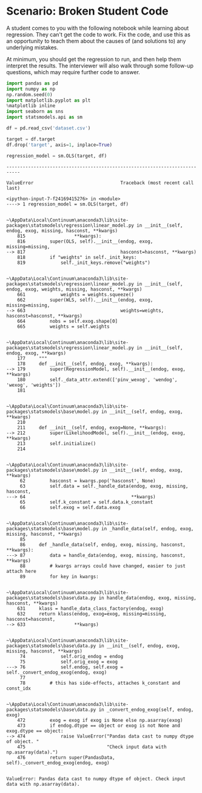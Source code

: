 
# Scenario: Broken Student Code

A student comes to you with the following notebook while learning about regression. They can't get the code to work. Fix the code, and use this as an opportunity to teach them about the causes of (and solutions to) any underlying mistakes. 

At minimum, you should get the regression to run, and then help them interpret the results. The interviewer will also walk through some follow-up questions, which may require further code to answer. 



```python
import pandas as pd
import numpy as np
np.random.seed(0)
import matplotlib.pyplot as plt
%matplotlib inline
import seaborn as sns
import statsmodels.api as sm
```


```python
df = pd.read_csv('dataset.csv')
```


```python
target = df.target
df.drop('target', axis=1, inplace=True)
```


```python
regression_model = sm.OLS(target, df)
```


    ---------------------------------------------------------------------------

    ValueError                                Traceback (most recent call last)

    <ipython-input-7-f24169415276> in <module>
    ----> 1 regression_model = sm.OLS(target, df)
    

    ~\AppData\Local\Continuum\anaconda3\lib\site-packages\statsmodels\regression\linear_model.py in __init__(self, endog, exog, missing, hasconst, **kwargs)
        815                  **kwargs):
        816         super(OLS, self).__init__(endog, exog, missing=missing,
    --> 817                                   hasconst=hasconst, **kwargs)
        818         if "weights" in self._init_keys:
        819             self._init_keys.remove("weights")
    

    ~\AppData\Local\Continuum\anaconda3\lib\site-packages\statsmodels\regression\linear_model.py in __init__(self, endog, exog, weights, missing, hasconst, **kwargs)
        661             weights = weights.squeeze()
        662         super(WLS, self).__init__(endog, exog, missing=missing,
    --> 663                                   weights=weights, hasconst=hasconst, **kwargs)
        664         nobs = self.exog.shape[0]
        665         weights = self.weights
    

    ~\AppData\Local\Continuum\anaconda3\lib\site-packages\statsmodels\regression\linear_model.py in __init__(self, endog, exog, **kwargs)
        177     """
        178     def __init__(self, endog, exog, **kwargs):
    --> 179         super(RegressionModel, self).__init__(endog, exog, **kwargs)
        180         self._data_attr.extend(['pinv_wexog', 'wendog', 'wexog', 'weights'])
        181 
    

    ~\AppData\Local\Continuum\anaconda3\lib\site-packages\statsmodels\base\model.py in __init__(self, endog, exog, **kwargs)
        210 
        211     def __init__(self, endog, exog=None, **kwargs):
    --> 212         super(LikelihoodModel, self).__init__(endog, exog, **kwargs)
        213         self.initialize()
        214 
    

    ~\AppData\Local\Continuum\anaconda3\lib\site-packages\statsmodels\base\model.py in __init__(self, endog, exog, **kwargs)
         62         hasconst = kwargs.pop('hasconst', None)
         63         self.data = self._handle_data(endog, exog, missing, hasconst,
    ---> 64                                       **kwargs)
         65         self.k_constant = self.data.k_constant
         66         self.exog = self.data.exog
    

    ~\AppData\Local\Continuum\anaconda3\lib\site-packages\statsmodels\base\model.py in _handle_data(self, endog, exog, missing, hasconst, **kwargs)
         85 
         86     def _handle_data(self, endog, exog, missing, hasconst, **kwargs):
    ---> 87         data = handle_data(endog, exog, missing, hasconst, **kwargs)
         88         # kwargs arrays could have changed, easier to just attach here
         89         for key in kwargs:
    

    ~\AppData\Local\Continuum\anaconda3\lib\site-packages\statsmodels\base\data.py in handle_data(endog, exog, missing, hasconst, **kwargs)
        631     klass = handle_data_class_factory(endog, exog)
        632     return klass(endog, exog=exog, missing=missing, hasconst=hasconst,
    --> 633                  **kwargs)
    

    ~\AppData\Local\Continuum\anaconda3\lib\site-packages\statsmodels\base\data.py in __init__(self, endog, exog, missing, hasconst, **kwargs)
         74             self.orig_endog = endog
         75             self.orig_exog = exog
    ---> 76             self.endog, self.exog = self._convert_endog_exog(endog, exog)
         77 
         78         # this has side-effects, attaches k_constant and const_idx
    

    ~\AppData\Local\Continuum\anaconda3\lib\site-packages\statsmodels\base\data.py in _convert_endog_exog(self, endog, exog)
        472         exog = exog if exog is None else np.asarray(exog)
        473         if endog.dtype == object or exog is not None and exog.dtype == object:
    --> 474             raise ValueError("Pandas data cast to numpy dtype of object. "
        475                              "Check input data with np.asarray(data).")
        476         return super(PandasData, self)._convert_endog_exog(endog, exog)
    

    ValueError: Pandas data cast to numpy dtype of object. Check input data with np.asarray(data).

